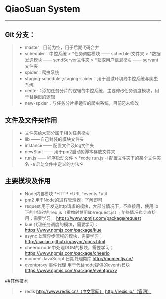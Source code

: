 # QiaoSuan System

------

## Git 分支：

> * master：目前为空，用于后期代码合并
> * scheduler：中控系统
    > *任务调度模块 —— scheduler文件夹
    > *数据发送模块 —— sendServer文件夹
    > *获取用户信息模块 —— servant文件夹
> * spider：爬虫系统
> * staging-scheduler,staging-spider：用于测试环境的中控系统与爬虫系统
> * center：添加任务分片的逻辑的中控系统，主要修改任务调度模块，用于替换旧的逻辑
> * new-spider：与任务分片相适应的爬虫系统，目前还未修改

## 文件及文件夹作用
> * 文件夹绝大部分属于相关任务模块
> * lib —— 自己封装的模块文件夹
> * instance —— 配置文件及log文件夹
> * newStart —— 用于pm2启动的脚本存放文件夹
> * run.js —— 程序启动文件
    > *node run.js -i 配置文件夹下的某个文件夹名 -a 启动文件中定义的方法名

## 主要模块及作用
> * Node内置模块
> *HTTP
> *URL
> *events
> *util
> * pm2 用于Node的进程管理器，了解即可
> * request 用于发送http请求的模块，大部分情况下，不直接用，使用lib下的封装过的req.js（重构时使用lib/request.js）;
某些情况也会直接用；需要学习。
https://www.npmjs.com/package/request
> * kue 代理任务调度的模块，需要学习；
https://www.npmjs.com/package/kue
> * async 处理异步流程的模块，需要学习；
http://caolan.github.io/async/docs.html
> * cheerio node中处理DOM的模块，需要学习；
https://www.npmjs.com/package/cheerio
> * moment JavaScript 日期处理类库
http://momentjs.cn/
> * eventproxy 事件代理
用于代替node提供的events模块
https://www.npmjs.com/package/eventproxy

##其他技术
> * redis
http://www.redis.cn/（中文官网）
http://redis.io/（官网）